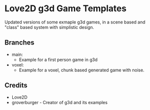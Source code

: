 # Love2D g3d Game Templates

Updated versions of some exmaple g3d games, in a scene based and "class" based system with simplistic design.



## Branches

- main:
    - Example for a first person game in g3d
- voxel:
    - Example for a voxel, chunk based generated game with noise.



## Credits

- Love2D
- groverburger - Creator of g3d and its examples